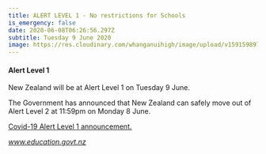 ```yaml
---
title: ALERT LEVEL 1 - No restrictions for Schools
is_emergency: false
date: 2020-06-08T06:26:56.297Z
subtitle: Tuesday 9 June 2020
image: https://res.cloudinary.com/whanganuihigh/image/upload/v1591598977/News/edgovt-Header2.png
---
```

#### Alert Level 1

New Zealand will be at Alert Level 1 on Tuesday 9 June.

The Government has announced that New Zealand can safely move out of Alert Level 2 at 11:59pm on Monday 8 June.

[Covid-19 Alert Level 1 announcement.](https://uniteforrecovery.govt.nz/updates-and-resources/latest-updates/new-zealand-moved-to-alert-level-1-on-tuesday-9-june/)

[*www.education.govt.nz*  ](https://uniteforrecovery.govt.nz/updates-and-resources/latest-updates/new-zealand-moved-to-alert-level-1-on-tuesday-9-june/)